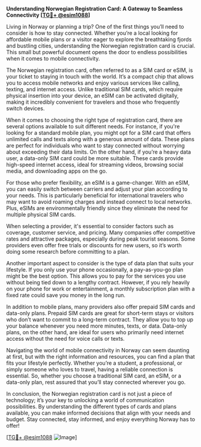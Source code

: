 **Understanding Norwegian Registration Card: A Gateway to Seamless Connectivity [[TG💪+ @esim1088](https://t.me/s/esim1088)]**

Living in Norway or planning a trip? One of the first things you’ll need to consider is how to stay connected. Whether you’re a local looking for affordable mobile plans or a visitor eager to explore the breathtaking fjords and bustling cities, understanding the Norwegian registration card is crucial. This small but powerful document opens the door to endless possibilities when it comes to mobile connectivity.

The Norwegian registration card, often referred to as a SIM card or eSIM, is your ticket to staying in touch with the world. It’s a compact chip that allows you to access mobile networks and enjoy various services like calling, texting, and internet access. Unlike traditional SIM cards, which require physical insertion into your device, an eSIM can be activated digitally, making it incredibly convenient for travelers and those who frequently switch devices.

When it comes to choosing the right type of registration card, there are several options available to suit different needs. For instance, if you're looking for a standard mobile plan, you might opt for a SIM card that offers unlimited calls and texts along with a generous amount of data. These plans are perfect for individuals who want to stay connected without worrying about exceeding their data limits. On the other hand, if you’re a heavy data user, a data-only SIM card could be more suitable. These cards provide high-speed internet access, ideal for streaming videos, browsing social media, and downloading apps on the go.

For those who prefer flexibility, an eSIM is a game-changer. With an eSIM, you can easily switch between carriers and adjust your plan according to your needs. This is particularly beneficial for international travelers who may want to avoid roaming charges and instead connect to local networks. Plus, eSIMs are environmentally friendly since they eliminate the need for multiple physical SIM cards.

When selecting a provider, it's essential to consider factors such as coverage, customer service, and pricing. Many companies offer competitive rates and attractive packages, especially during peak tourist seasons. Some providers even offer free trials or discounts for new users, so it’s worth doing some research before committing to a plan.

Another important aspect to consider is the type of data plan that suits your lifestyle. If you only use your phone occasionally, a pay-as-you-go plan might be the best option. This allows you to pay for the services you use without being tied down to a lengthy contract. However, if you rely heavily on your phone for work or entertainment, a monthly subscription plan with a fixed rate could save you money in the long run.

In addition to mobile plans, many providers also offer prepaid SIM cards and data-only plans. Prepaid SIM cards are great for short-term stays or visitors who don’t want to commit to a long-term contract. They allow you to top up your balance whenever you need more minutes, texts, or data. Data-only plans, on the other hand, are ideal for users who primarily need internet access without the need for voice calls or texts.

Navigating the world of mobile connectivity in Norway can seem daunting at first, but with the right information and resources, you can find a plan that fits your lifestyle perfectly. Whether you’re a student, a professional, or simply someone who loves to travel, having a reliable connection is essential. So, whether you choose a traditional SIM card, an eSIM, or a data-only plan, rest assured that you’ll stay connected wherever you go.

In conclusion, the Norwegian registration card is not just a piece of technology; it’s your key to unlocking a world of communication possibilities. By understanding the different types of cards and plans available, you can make informed decisions that align with your needs and budget. Stay connected, stay informed, and enjoy everything Norway has to offer!

[[TG💪+ @esim1088](https://t.me/s/esim1088) ![Image](https://i.postimg.cc/Y0z9fWf4/image.png)]
